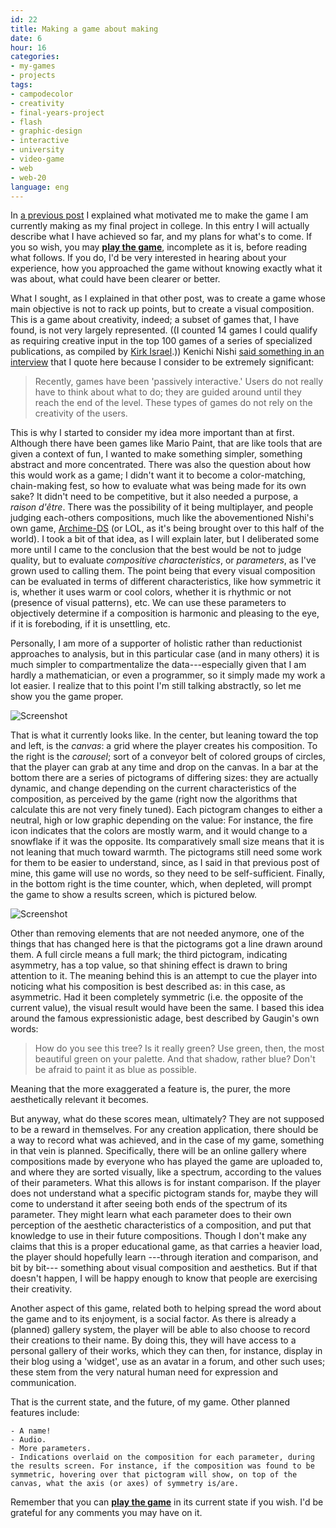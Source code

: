 ```yaml
---
id: 22
title: Making a game about making
date: 6
hour: 16
categories:
- my-games
- projects
tags:
- campodecolor
- creativity
- final-years-project
- flash
- graphic-design
- interactive
- university
- video-game
- web
- web-20
language: eng
---
```


In [a previous post](http://blog.agj.cl/2008/10/13/ambitions-of-pushing-the-envelope/) I explained what motivated me to make the game I am currently making as my final project in college. In this entry I will actually describe what I have achieved so far, and my plans for what's to come. If you so wish, you may [**play the game**](http://www.agj.cl/files/games/viscomp1/), incomplete as it is, before reading what follows. If you do, I'd be very interested in hearing about your experience, how you approached the game without knowing exactly what it was about, what could have been clearer or better.

What I sought, as I explained in that other post, was to create a game whose main objective is not to rack up points, but to create a visual composition. This is a game about creativity, indeed; a subset of games that, I have found, is not very largely represented. ((I counted 14 games I could qualify as requiring creative input in the top 100 games of a series of specialized publications, as compiled by [Kirk Israel](http://kisrael.com/vgames/powerlist/).)) Kenichi Nishi [said something in an interview](http://www.cubed3.com/news/7456) that I quote here because I consider to be extremely significant:

> Recently, games have been 'passively interactive.' Users do not really have to think about what to do; they are guided around until they reach the end of the level. These types of games do not rely on the creativity of the users.

This is why I started to consider my idea more important than at first. Although there have been games like Mario Paint, that are like tools that are given a context of fun, I wanted to make something simpler, something abstract and more concentrated. There was also the question about how this would work as a game; I didn't want it to become a color-matching, chain-making fest, so how to evaluate what was being made for its own sake? It didn't need to be competitive, but it also needed a purpose, a _raison d'être_. There was the possibility of it being multiplayer, and people judging each-others compositions, much like the abovementioned Nishi's own game, [Archime-DS](http://www.agetec.com/LOLgame/product.htm) (or LOL, as it's being brought over to this half of the world). I took a bit of that idea, as I will explain later, but I deliberated some more until I came to the conclusion that the best would be not to judge quality, but to evaluate _compositive characteristics_, or _parameters_, as I've grown used to calling them. The point being that every visual composition can be evaluated in terms of different characteristics, like how symmetric it is, whether it uses warm or cool colors, whether it is rhythmic or not (presence of visual patterns), etc. We can use these parameters to objectively determine if a composition is harmonic and pleasing to the eye, if it is foreboding, if it is unsettling, etc.

Personally, I am more of a supporter of holistic rather than reductionist approaches to analysis, but in this particular case (and in many others) it is much simpler to compartmentalize the data---especially given that I am hardly a mathematician, or even a programmer, so it simply made my work a lot easier. I realize that to this point I'm still talking abstractly, so let me show you the game proper.

![Screenshot](http://blog.agj.cl/wp-content/uploads/2008/11/screena.png "Game of visual composition screenshot")

That is what it currently looks like. In the center, but leaning toward the top and left, is the _canvas_: a grid where the player creates his composition. To the right is the _carousel_; sort of a conveyor belt of colored groups of circles, that the player can grab at any time and drop on the canvas. In a bar at the bottom there are a series of pictograms of differing sizes: they are actually dynamic, and change depending on the current characteristics of the composition, as perceived by the game (right now the algorithms that calculate this are not very finely tuned). Each pictogram changes to either a neutral, high or low graphic depending on the value: For instance, the fire icon indicates that the colors are mostly warm, and it would change to a snowflake if it was the opposite. Its comparatively small size means that it is not leaning that much toward warmth. The pictograms still need some work for them to be easier to understand, since, as I said in that previous post of mine, this game will use no words, so they need to be self-sufficient. Finally, in the bottom right is the time counter, which, when depleted, will prompt the game to show a results screen, which is pictured below.<!-- more -->

![Screenshot](http://blog.agj.cl/wp-content/uploads/2008/11/screenb.png "Game of visual composition screenshot")

Other than removing elements that are not needed anymore, one of the things that has changed here is that the pictograms got a line drawn around them. A full circle means a full mark; the third pictogram, indicating asymmetry, has a top value, so that shining effect is drawn to bring attention to it. The meaning behind this is an attempt to cue the player into noticing what his composition is best described as: in this case, as asymmetric. Had it been completely symmetric (i.e. the opposite of the current value), the visual result would have been the same. I based this idea around the famous expressionistic adage, best described by Gaugin's own words:

> How do you see this tree? Is it really green? Use green, then, the most beautiful green on your palette. And that shadow, rather blue? Don't be afraid to paint it as blue as possible.

Meaning that the more exaggerated a feature is, the purer, the more aesthetically relevant it becomes.

But anyway, what do these scores mean, ultimately? They are not supposed to be a reward in themselves. For any creation application, there should be a way to record what was achieved, and in the case of my game, something in that vein is planned. Specifically, there will be an online gallery where compositions made by everyone who has played the game are uploaded to, and where they are sorted visually, like a spectrum, according to the values of their parameters. What this allows is for instant comparison. If the player does not understand what a specific pictogram stands for, maybe they will come to understand it after seeing both ends of the spectrum of its parameter. They might learn what each parameter does to their own perception of the aesthetic characteristics of a composition, and put that knowledge to use in their future compositions. Though I don't make any claims that this is a proper educational game, as that carries a heavier load, the player should hopefully learn ---through iteration and comparison, and bit by bit--- something about visual composition and aesthetics. But if that doesn't happen, I will be happy enough to know that people are exercising their creativity.

Another aspect of this game, related both to helping spread the word about the game and to its enjoyment, is a social factor. As there is already a (planned) gallery system, the player will be able to also choose to record their creations to their name. By doing this, they will have access to a personal gallery of their works, which they can then, for instance, display in their blog using a 'widget', use as an avatar in a forum, and other such uses; these stem from the very natural human need for expression and communication.

That is the current state, and the future, of my game. Other planned features include:

	- A name!
	- Audio.
	- More parameters.
	- Indications overlaid on the composition for each parameter, during the results screen. For instance, if the composition was found to be symmetric, hovering over that pictogram will show, on top of the canvas, what the axis (or axes) of symmetry is/are.

Remember that you can [**play the game**](http://www.agj.cl/files/games/viscomp1/) in its current state if you wish. I'd be grateful for any comments you may have on it.
